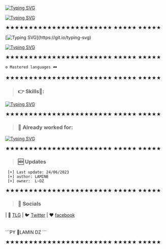 [![Typing SVG](https://readme-typing-svg.demolab.com?font=Gentium+Plus&weight=900&size=45&duration=4989&pause=1000&color=75F7708D&background=4EB04500&vCenter=true&width=700&lines=👋Hello%2C+I'm+LAMIN+DZ)](https://git.io/typing-svg)

[![Typing SVG](https://readme-typing-svg.demolab.com?font=Gentium+Plus&weight=900&size=45&duration=4989&pause=1000&color=01146C&background=71FF6400&vCenter=true&width=700&height=100&lines=github.com%2Flamin-sudo)](https://git.io/typing-svg)

★★★★★★★★★★★★★★★★★★★★★★★
       ★★★★★       ★★★★★
       
[![Typing SVG](https://readme-typing-svg.demolab.com?font=Gentium+Plus&weight=800&size=33&letterSpacing=letter-spacing%3A+1px;&duration=4989&pause=1000&color=14FFBE8D&background=FFFFFF00&vCenter=true&width=600&lines=🚀Who+Am+I?)](https://git.io/typing-svg)

[![Typing SVG](https://readme-typing-svg.demolab.com?font=Gentium+Plus&weight=900&size=21&letterSpacing=letter-spacing%3A+1px;&duration=4989&pause=1000&color=4416A4&background=71FF6400&vCenter=true&width=900&height=195&lines=Full+Stack+Developer+and+System+Administration+(Sys+Admin)+Specialist;Passionate+about+web+development%2C+cloud+computing%2C+and+cybersecurity;Love+learning+new+technologies+and+sharing+knowledge+with+the+community)](https://git.io/typing-svg)

★★★★★★★★★★★★★★★★★★★★★★★
       ★★★★★       ★★★★★

    ⚙️ Mastered languages 🕶️

★★★★★★★★★★★★★★★★★★★★★★★
       ★★★★★       ★★★★★

> ### 👉 Skills📍: 
[![Typing SVG](https://readme-typing-svg.herokuapp.com?color=6b34eb&duration=4000&lines=Front+End;Back+End;Full+Stack+Developer;Sys+Admin)](https://git.io/typing-svg)

★★★★★★★★★★★★★★★★★★★★★★★
       ★★★★★       ★★★★★

> ### 👋 Already worked for: 
[![Typing SVG](https://readme-typing-svg.herokuapp.com?color=ebae34&duration=50&lines=FunBot;ChillRadio;Strip;Amazon;Microsoft;Discord;Nox;VSC;Opera;Logitech;Axe;Apple;Nike;EEB;Spotify;Engine;Bluestack;Brawlstars;Critical+ops;Lacoste;Intel;Google;W3;Roblox;SublimeText;Telegram;Instagram;Spotify;deuxdollars;5$;mirlou;soundcloud;netflix;eris;Instagram;Twitter;TikTok;Nvidia;core;linux;wallpaper+engine;france+net+secu)](https://git.io/typing-svg)

★★★★★★★★★★★★★★★★★★★★★★★
       ★★★★★       ★★★★★

> ### 🆕 Updates 
 
```PY 
 [+] Last update: 24/06/2023
 [+] author: LAMINE
 [+] owner:  L~DZ
 ```
 
 ★★★★★★★★★★★★★★★★★★★★★★★
       ★★★★★       ★★★★★
 > ### 🎈 Socials 
 
 | 🐻 [TLG](https://t.me/GSMSOFTDZ) | 🐦 [Twitter](https://x.com/lamin158403)  | ❤️️ [facebook](https://www.facebook.com/share/15VUK9TSNu/)
 
 <br>
 ```PY
 📍LAMIN DZ
 ```
 
★★★★★★★★★★★★★★★★★★★★★★★
       ★★★★★       ★★★★★
